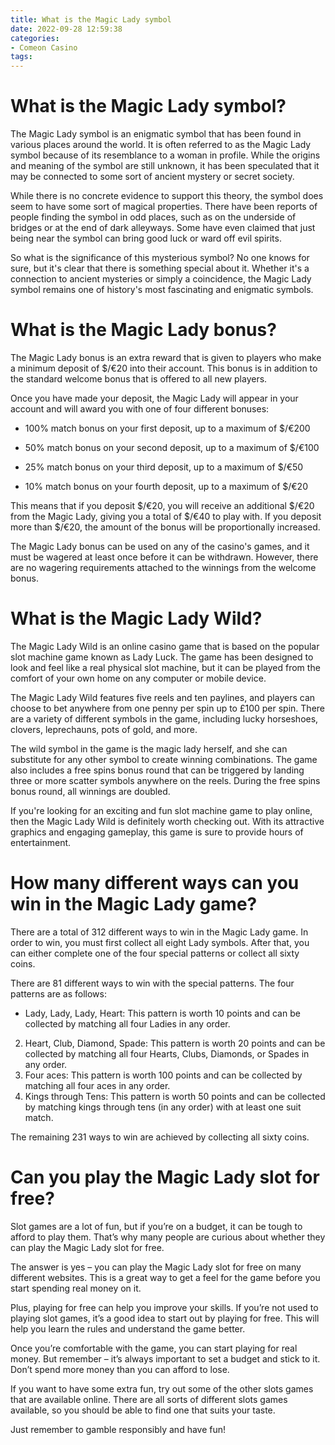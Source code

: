 ```yaml
---
title: What is the Magic Lady symbol
date: 2022-09-28 12:59:38
categories:
- Comeon Casino
tags:
---
```



#  What is the Magic Lady symbol?

The Magic Lady symbol is an enigmatic symbol that has been found in various places around the world. It is often referred to as the Magic Lady symbol because of its resemblance to a woman in profile. While the origins and meaning of the symbol are still unknown, it has been speculated that it may be connected to some sort of ancient mystery or secret society.

While there is no concrete evidence to support this theory, the symbol does seem to have some sort of magical properties. There have been reports of people finding the symbol in odd places, such as on the underside of bridges or at the end of dark alleyways. Some have even claimed that just being near the symbol can bring good luck or ward off evil spirits.

So what is the significance of this mysterious symbol? No one knows for sure, but it's clear that there is something special about it. Whether it's a connection to ancient mysteries or simply a coincidence, the Magic Lady symbol remains one of history's most fascinating and enigmatic symbols.

#  What is the Magic Lady bonus?

The Magic Lady bonus is an extra reward that is given to players who make a minimum deposit of $/€20 into their account. This bonus is in addition to the standard welcome bonus that is offered to all new players.

Once you have made your deposit, the Magic Lady will appear in your account and will award you with one of four different bonuses:

- 100% match bonus on your first deposit, up to a maximum of $/€200

- 50% match bonus on your second deposit, up to a maximum of $/€100

- 25% match bonus on your third deposit, up to a maximum of $/€50

- 10% match bonus on your fourth deposit, up to a maximum of $/€20

This means that if you deposit $/€20, you will receive an additional $/€20 from the Magic Lady, giving you a total of $/€40 to play with. If you deposit more than $/€20, the amount of the bonus will be proportionally increased.

The Magic Lady bonus can be used on any of the casino's games, and it must be wagered at least once before it can be withdrawn. However, there are no wagering requirements attached to the winnings from the welcome bonus.

#  What is the Magic Lady Wild?

The Magic Lady Wild is an online casino game that is based on the popular slot machine game known as Lady Luck. The game has been designed to look and feel like a real physical slot machine, but it can be played from the comfort of your own home on any computer or mobile device.

The Magic Lady Wild features five reels and ten paylines, and players can choose to bet anywhere from one penny per spin up to £100 per spin. There are a variety of different symbols in the game, including lucky horseshoes, clovers, leprechauns, pots of gold, and more.

The wild symbol in the game is the magic lady herself, and she can substitute for any other symbol to create winning combinations. The game also includes a free spins bonus round that can be triggered by landing three or more scatter symbols anywhere on the reels. During the free spins bonus round, all winnings are doubled.

If you're looking for an exciting and fun slot machine game to play online, then the Magic Lady Wild is definitely worth checking out. With its attractive graphics and engaging gameplay, this game is sure to provide hours of entertainment.

#  How many different ways can you win in the Magic Lady game?

There are a total of 312 different ways to win in the Magic Lady game. In order to win, you must first collect all eight Lady symbols. After that, you can either complete one of the four special patterns or collect all sixty coins.

There are 81 different ways to win with the special patterns. The four patterns are as follows:

- Lady, Lady, Lady, Heart: This pattern is worth 10 points and can be collected by matching all four Ladies in any order.
2. Heart, Club, Diamond, Spade: This pattern is worth 20 points and can be collected by matching all four Hearts, Clubs, Diamonds, or Spades in any order.
3. Four aces: This pattern is worth 100 points and can be collected by matching all four aces in any order. 
4. Kings through Tens: This pattern is worth 50 points and can be collected by matching kings through tens (in any order) with at least one suit match. 

The remaining 231 ways to win are achieved by collecting all sixty coins.

#  Can you play the Magic Lady slot for free?

Slot games are a lot of fun, but if you’re on a budget, it can be tough to afford to play them. That’s why many people are curious about whether they can play the Magic Lady slot for free.

The answer is yes – you can play the Magic Lady slot for free on many different websites. This is a great way to get a feel for the game before you start spending real money on it.

Plus, playing for free can help you improve your skills. If you’re not used to playing slot games, it’s a good idea to start out by playing for free. This will help you learn the rules and understand the game better.

Once you’re comfortable with the game, you can start playing for real money. But remember – it’s always important to set a budget and stick to it. Don’t spend more money than you can afford to lose.

If you want to have some extra fun, try out some of the other slots games that are available online. There are all sorts of different slots games available, so you should be able to find one that suits your taste.

Just remember to gamble responsibly and have fun!